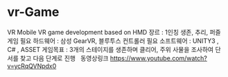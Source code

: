 # vr-Game
VR 
Mobile VR game development based on HMD
장르 : 1인칭 생존, 추리, 퍼즐게임
필요 하드웨어 : 삼성 GearVR, 블루투스 컨트롤러
필요 소프트웨어 : UNITY3 , C# , ASSET
게임목표 : 3개의 스테이지를 생존하며 클리어, 
주위 사물을 조사하여 단서를 찾고 다음 단계로 진행  
동영상링크 https://www.youtube.com/watch?v=ycRqQVNpdx0
